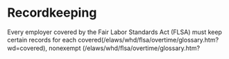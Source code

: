 # Recordkeeping

Every employer covered by the Fair Labor Standards Act (FLSA) must keep certain records for each covered(/elaws/whd/ﬂsa/overtime/glossary.htm?wd=covered), nonexempt (/elaws/whd/ﬂsa/overtime/glossary.htm?